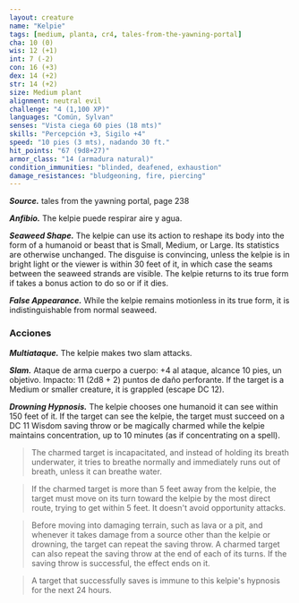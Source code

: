 ```yaml
---
layout: creature
name: "Kelpie"
tags: [medium, planta, cr4, tales-from-the-yawning-portal]
cha: 10 (0)
wis: 12 (+1)
int: 7 (-2)
con: 16 (+3)
dex: 14 (+2)
str: 14 (+2)
size: Medium plant
alignment: neutral evil
challenge: "4 (1,100 XP)"
languages: "Común, Sylvan"
senses: "Vista ciega 60 pies (18 mts)"
skills: "Percepción +3, Sigilo +4"
speed: "10 pies (3 mts), nadando 30 ft."
hit_points: "67 (9d8+27)"
armor_class: "14 (armadura natural)"
condition_immunities: "blinded, deafened, exhaustion"
damage_resistances: "bludgeoning, fire, piercing"
---
```


***Source.*** tales from the yawning portal,  page 238

***Anfibio.*** The kelpie puede respirar aire y agua.

***Seaweed Shape.*** The kelpie can use its action to reshape its body into the form of a humanoid or beast that is Small, Medium, or Large. Its statistics are otherwise unchanged. The disguise is convincing, unless the kelpie is in bright light or the viewer is within 30 feet of it, in which case the seams between the seaweed strands are visible. The kelpie returns to its true form if takes a bonus action to do so or if it dies.

***False Appearance.*** While the kelpie remains motionless in its true form, it is indistinguishable from normal seaweed.

### Acciones

***Multiataque.*** The kelpie makes two slam attacks.

***Slam.*** Ataque de arma cuerpo a cuerpo: +4 al ataque, alcance 10 pies, un objetivo. Impacto: 11 (2d8 + 2) puntos de daño perforante. If the target is a Medium or smaller creature, it is grappled (escape DC 12).

***Drowning Hypnosis.*** The kelpie chooses one humanoid it can see within 150 feet of it. If the target can see the kelpie, the target must succeed on a DC 11 Wisdom saving throw or be magically charmed while the kelpie maintains concentration, up to 10 minutes (as if concentrating on a spell).

>The charmed target is incapacitated, and instead of holding its breath underwater, it tries to breathe normally and immediately runs out of breath, unless it can breathe water.

>If the charmed target is more than 5 feet away from the kelpie, the target must move on its turn toward the kelpie by the most direct route, trying to get within 5 feet. It doesn't avoid opportunity attacks.

>Before moving into damaging terrain, such as lava or a pit, and whenever it takes damage from a source other than the kelpie or drowning, the target can repeat the saving throw. A charmed target can also repeat the saving throw at the end of each of its turns. If the saving throw is successful, the effect ends on it.

>A target that successfully saves is immune to this kelpie's hypnosis for the next 24 hours.
